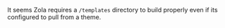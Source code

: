 It seems Zola requires a `/templates` directory to build properly even if its configured to pull from a theme.
